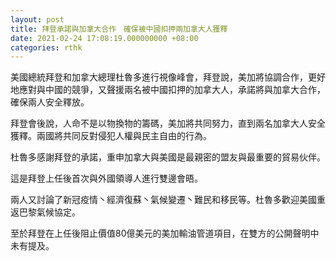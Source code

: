 ```yaml
---
layout: post
title: 拜登承諾與加拿大合作　確保被中國扣押兩加拿大人獲釋
date: 2021-02-24 17:08:19.000000000 +08:00
categories: rthk
---
```


美國總統拜登和加拿大總理杜魯多進行視像峰會，拜登說，美加將協調合作，更好地應對與中國的競爭，又聲援兩名被中國扣押的加拿大人，承諾將與加拿大合作，確保兩人安全釋放。

拜登會後說，人命不是以物換物的籌碼，美加將共同努力，直到兩名加拿大人安全獲釋。兩國將共同反對侵犯人權與民主自由的行為。

杜魯多感謝拜登的承諾，重申加拿大與美國是最親密的盟友與最重要的貿易伙伴。

這是拜登上任後首次與外國領導人進行雙邊會晤。

兩人又討論了新冠疫情丶經濟復蘇丶氣候變遷丶難民和移民等。杜魯多歡迎美國重返巴黎氣候協定。

至於拜登在上任後阻止價值80億美元的美加輸油管道項目，在雙方的公開聲明中未有提及。
